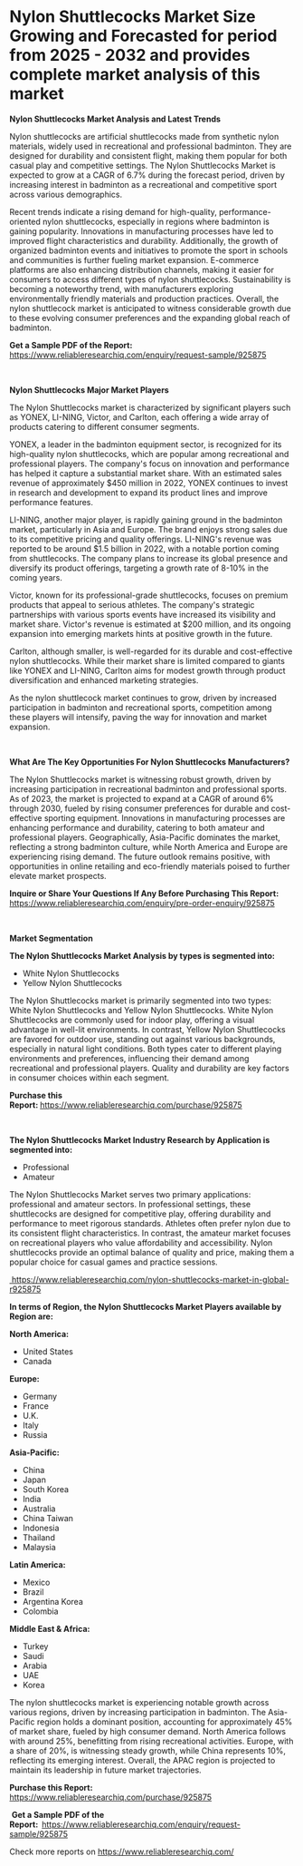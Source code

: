 <p><h1>Nylon Shuttlecocks Market Size Growing and Forecasted for period from 2025 - 2032 and provides complete market analysis of this market</h1></p><p><strong>Nylon Shuttlecocks Market Analysis and Latest Trends</strong></p>
<p><p>Nylon shuttlecocks are artificial shuttlecocks made from synthetic nylon materials, widely used in recreational and professional badminton. They are designed for durability and consistent flight, making them popular for both casual play and competitive settings. The Nylon Shuttlecocks Market is expected to grow at a CAGR of 6.7% during the forecast period, driven by increasing interest in badminton as a recreational and competitive sport across various demographics.</p><p>Recent trends indicate a rising demand for high-quality, performance-oriented nylon shuttlecocks, especially in regions where badminton is gaining popularity. Innovations in manufacturing processes have led to improved flight characteristics and durability. Additionally, the growth of organized badminton events and initiatives to promote the sport in schools and communities is further fueling market expansion. E-commerce platforms are also enhancing distribution channels, making it easier for consumers to access different types of nylon shuttlecocks. Sustainability is becoming a noteworthy trend, with manufacturers exploring environmentally friendly materials and production practices. Overall, the nylon shuttlecock market is anticipated to witness considerable growth due to these evolving consumer preferences and the expanding global reach of badminton.</p></p>
<p><strong>Get a Sample PDF of the Report:&nbsp;</strong> <a href="https://www.reliableresearchiq.com/enquiry/request-sample/925875?utm_campaign=3279&utm_medium=2&utm_source=Github&utm_content=ia&utm_term=04042025&utm_id=nylon-shuttlecocks">https://www.reliableresearchiq.com/enquiry/request-sample/925875</a></p>
<p>&nbsp;</p>
<p><strong>Nylon Shuttlecocks Major Market Players</strong></p>
<p><p>The Nylon Shuttlecocks market is characterized by significant players such as YONEX, LI-NING, Victor, and Carlton, each offering a wide array of products catering to different consumer segments. </p><p>YONEX, a leader in the badminton equipment sector, is recognized for its high-quality nylon shuttlecocks, which are popular among recreational and professional players. The company's focus on innovation and performance has helped it capture a substantial market share. With an estimated sales revenue of approximately $450 million in 2022, YONEX continues to invest in research and development to expand its product lines and improve performance features.</p><p>LI-NING, another major player, is rapidly gaining ground in the badminton market, particularly in Asia and Europe. The brand enjoys strong sales due to its competitive pricing and quality offerings. LI-NING's revenue was reported to be around $1.5 billion in 2022, with a notable portion coming from shuttlecocks. The company plans to increase its global presence and diversify its product offerings, targeting a growth rate of 8-10% in the coming years.</p><p>Victor, known for its professional-grade shuttlecocks, focuses on premium products that appeal to serious athletes. The company's strategic partnerships with various sports events have increased its visibility and market share. Victor's revenue is estimated at $200 million, and its ongoing expansion into emerging markets hints at positive growth in the future.</p><p>Carlton, although smaller, is well-regarded for its durable and cost-effective nylon shuttlecocks. While their market share is limited compared to giants like YONEX and LI-NING, Carlton aims for modest growth through product diversification and enhanced marketing strategies. </p><p>As the nylon shuttlecock market continues to grow, driven by increased participation in badminton and recreational sports, competition among these players will intensify, paving the way for innovation and market expansion.</p></p>
<p>&nbsp;</p>
<p><strong>What Are The Key Opportunities For Nylon Shuttlecocks Manufacturers?</strong></p>
<p><p>The Nylon Shuttlecocks market is witnessing robust growth, driven by increasing participation in recreational badminton and professional sports. As of 2023, the market is projected to expand at a CAGR of around 6% through 2030, fueled by rising consumer preferences for durable and cost-effective sporting equipment. Innovations in manufacturing processes are enhancing performance and durability, catering to both amateur and professional players. Geographically, Asia-Pacific dominates the market, reflecting a strong badminton culture, while North America and Europe are experiencing rising demand. The future outlook remains positive, with opportunities in online retailing and eco-friendly materials poised to further elevate market prospects.</p></p>
<p><strong>Inquire or Share Your Questions If Any Before Purchasing This Report:</strong> <a href="https://www.reliableresearchiq.com/enquiry/pre-order-enquiry/925875?utm_campaign=3279&utm_medium=2&utm_source=Github&utm_content=ia&utm_term=04042025&utm_id=nylon-shuttlecocks">https://www.reliableresearchiq.com/enquiry/pre-order-enquiry/925875</a></p>
<p>&nbsp;</p>
<p><strong>Market Segmentation</strong></p>
<p><strong>The Nylon Shuttlecocks Market Analysis by types is segmented into:</strong></p>
<p><ul><li>White Nylon Shuttlecocks</li><li>Yellow Nylon Shuttlecocks</li></ul></p>
<p><p>The Nylon Shuttlecocks market is primarily segmented into two types: White Nylon Shuttlecocks and Yellow Nylon Shuttlecocks. White Nylon Shuttlecocks are commonly used for indoor play, offering a visual advantage in well-lit environments. In contrast, Yellow Nylon Shuttlecocks are favored for outdoor use, standing out against various backgrounds, especially in natural light conditions. Both types cater to different playing environments and preferences, influencing their demand among recreational and professional players. Quality and durability are key factors in consumer choices within each segment.</p></p>
<p><strong>Purchase this Report:&nbsp;</strong><a href="https://www.reliableresearchiq.com/purchase/925875?utm_campaign=3279&utm_medium=2&utm_source=Github&utm_content=ia&utm_term=04042025&utm_id=nylon-shuttlecocks">https://www.reliableresearchiq.com/purchase/925875</a></p>
<p>&nbsp;</p>
<p><strong>The Nylon Shuttlecocks Market Industry Research by Application is segmented into:</strong></p>
<p><ul><li>Professional</li><li>Amateur</li></ul></p>
<p><p>The Nylon Shuttlecocks Market serves two primary applications: professional and amateur sectors. In professional settings, these shuttlecocks are designed for competitive play, offering durability and performance to meet rigorous standards. Athletes often prefer nylon due to its consistent flight characteristics. In contrast, the amateur market focuses on recreational players who value affordability and accessibility. Nylon shuttlecocks provide an optimal balance of quality and price, making them a popular choice for casual games and practice sessions.</p></p>
<p><a href="https://www.reliableresearchiq.com/nylon-shuttlecocks-market-in-global-r925875?utm_campaign=3279&utm_medium=2&utm_source=Github&utm_content=ia&utm_term=04042025&utm_id=nylon-shuttlecocks">&nbsp;https://www.reliableresearchiq.com/nylon-shuttlecocks-market-in-global-r925875</a></p>
<p><strong>In terms of Region, the Nylon Shuttlecocks Market Players available by Region are:</strong></p>
<p>
    <p> <strong> North America: </strong>
        <ul>
            <li>United States</li>
            <li>Canada</li>
        </ul>
        </p> 
    <p> <strong> Europe: </strong>
        <ul>
            <li>Germany</li>
            <li>France</li>
            <li>U.K.</li>
            <li>Italy</li>
            <li>Russia</li>
        </ul>
        </p> 
    <p> <strong> Asia-Pacific: </strong>
        <ul>
            <li>China</li>
            <li>Japan</li>
            <li>South Korea</li>
            <li>India</li>
            <li>Australia</li>
            <li>China Taiwan</li>
            <li>Indonesia</li>
            <li>Thailand</li>
            <li>Malaysia</li>
        </ul>
        </p> 
    <p> <strong> Latin America: </strong>
        <ul>
            <li>Mexico</li>
            <li>Brazil</li>
            <li>Argentina Korea</li>
            <li>Colombia</li>
        </ul>
        </p> 
    <p> <strong> Middle East & Africa: </strong>
        <ul>
            <li>Turkey</li>
            <li>Saudi</li>
            <li>Arabia</li>
            <li>UAE</li>
            <li>Korea</li>
        </ul>
    </p>
    </p>
<p><p>The nylon shuttlecocks market is experiencing notable growth across various regions, driven by increasing participation in badminton. The Asia-Pacific region holds a dominant position, accounting for approximately 45% of market share, fueled by high consumer demand. North America follows with around 25%, benefitting from rising recreational activities. Europe, with a share of 20%, is witnessing steady growth, while China represents 10%, reflecting its emerging interest. Overall, the APAC region is projected to maintain its leadership in future market trajectories.</p></p>
<p><strong>Purchase this Report: </strong><a href="https://www.reliableresearchiq.com/purchase/925875?utm_campaign=3279&utm_medium=2&utm_source=Github&utm_content=ia&utm_term=04042025&utm_id=nylon-shuttlecocks">https://www.reliableresearchiq.com/purchase/925875</a></p>
<p>&nbsp;<strong>Get a Sample PDF of the Report:&nbsp;&nbsp;</strong><a href="https://www.reliableresearchiq.com/enquiry/request-sample/925875?utm_campaign=3279&utm_medium=2&utm_source=Github&utm_content=ia&utm_term=04042025&utm_id=nylon-shuttlecocks">https://www.reliableresearchiq.com/enquiry/request-sample/925875</a></p>
<p><strong></strong></p>
<p>Check more reports on <a href="https://www.reliableresearchiq.com/?utm_campaign=3279&utm_medium=2&utm_source=Github&utm_content=ia&utm_term=04042025&utm_id=nylon-shuttlecocks">https://www.reliableresearchiq.com/</a></p>